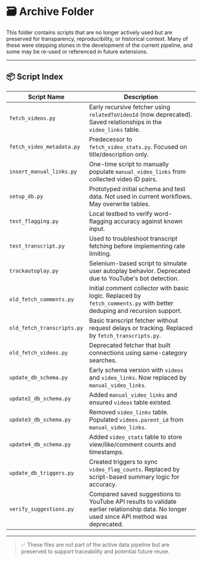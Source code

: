 # 🗃️ Archive Folder

This folder contains scripts that are no longer actively used but are preserved for transparency, reproducibility, or historical context. Many of these were stepping stones in the development of the current pipeline, and some may be re-used or referenced in future extensions.

---

## 📦 Script Index

| Script Name               | Description |
|---------------------------|-------------|
| `fetch_videos.py`         | Early recursive fetcher using `relatedToVideoId` (now deprecated). Saved relationships in the `video_links` table. |
| `fetch_video_metadata.py` | Predecessor to `fetch_video_stats.py`. Focused on title/description only. |
| `insert_manual_links.py`  | One-time script to manually populate `manual_video_links` from collected video ID pairs. |
| `setup_db.py`             | Prototyped initial schema and test data. Not used in current workflows. May overwrite tables. |
| `test_flagging.py`        | Local testbed to verify word-flagging accuracy against known input. |
| `test_transcript.py`      | Used to troubleshoot transcript fetching before implementing rate limiting. |
| `trackautoplay.py`        | Selenium-based script to simulate user autoplay behavior. Deprecated due to YouTube's bot detection. |
| `old_fetch_comments.py`   | Initial comment collector with basic logic. Replaced by `fetch_comments.py` with better deduping and recursion support. |
| `old_fetch_transcripts.py`| Basic transcript fetcher without request delays or tracking. Replaced by `fetch_transcripts.py`. |
| `old_fetch_videos.py`     | Deprecated fetcher that built connections using same-category searches. |
| `update_db_schema.py`     | Early schema version with `videos` and `video_links`. Now replaced by `manual_video_links`. |
| `update2_db_schema.py`    | Added `manual_video_links` and ensured `videos` table existed. |
| `update3_db_schema.py`    | Removed `video_links` table. Populated `videos.parent_id` from `manual_video_links`. |
| `update4_db_schema.py`    | Added `video_stats` table to store view/like/comment counts and timestamps. |
| `update_db_triggers.py`   | Created triggers to sync `video_flag_counts`. Replaced by script-based summary logic for accuracy. |
| `verify_suggestions.py`   | Compared saved suggestions to YouTube API results to validate earlier relationship data. No longer used since API method was deprecated. |

---

> ✅ These files are not part of the active data pipeline but are preserved to support traceability and potential future reuse.


